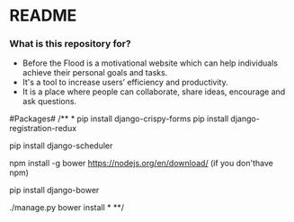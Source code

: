 # README #

### What is this repository for? ###

* Before the Flood is a motivational website which can help individuals achieve their personal goals and tasks.
* It's a tool to increase users’ efficiency and productivity. 
* It is a place where people can collaborate, share ideas, encourage and ask questions. 

#Packages#
/**
*
pip install django-crispy-forms
pip install django-registration-redux

pip install django-scheduler

npm install -g bower
https://nodejs.org/en/download/  (if you don'thave npm)

pip install django-bower

./manage.py bower install
*
**/
